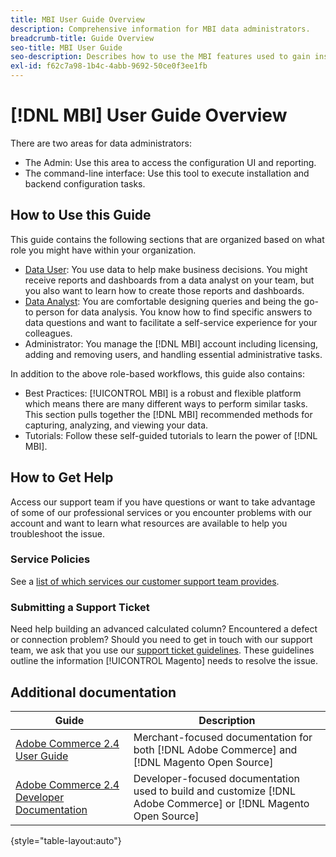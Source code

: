 ```yaml
---
title: MBI User Guide Overview
description: Comprehensive information for MBI data administrators.
breadcrumb-title: Guide Overview
seo-title: MBI User Guide
seo-description: Describes how to use the MBI features used to gain insights from Adobe Commerce or Magento Open Source data.
exl-id: f62c7a98-1b4c-4abb-9692-50ce0f3ee1fb
---
```

# [!DNL MBI] User Guide Overview

There are two areas for data administrators: 

- The Admin: Use this area to access the configuration UI and reporting.
- The command-line interface: Use this tool to execute installation and backend configuration tasks.

## How to Use this Guide

This guide contains the following sections that are organized based on what role you might have within your organization.

- [Data User](data-user.md): You use data to help make business decisions. You might receive reports and dashboards from a data analyst on your team, but you also want to learn how to create those reports and dashboards.
- [Data Analyst](data-analyst.md): You are comfortable designing queries and being the go-to person for data analysis. You know how to find specific answers to data questions and want to facilitate a self-service experience for your colleagues.
- Administrator: You manage the [!DNL MBI] account including licensing, adding and removing users, and handling essential administrative tasks.

In addition to the above role-based workflows, this guide also contains:

- Best Practices: [!UICONTROL MBI] is a robust and flexible platform which means there are many different ways to perform similar tasks. This section pulls together the [!DNL MBI] recommended methods for capturing, analyzing, and viewing your data.
- Tutorials: Follow these self-guided tutorials to learn the power of [!DNL MBI].

## How to Get Help

Access our support team if you have questions or want to take advantage of some of our professional services or you encounter problems with our account and want to learn what resources are available to help you troubleshoot the issue.

### Service Policies 

See a [list of which services our customer support team provides](https://support.magento.com/hc/en-us/articles/360016730811).

### Submitting a Support Ticket

Need help building an advanced calculated column? Encountered a defect or connection problem? Should you need to get in touch with our support team, we ask that you use our [support ticket guidelines](https://support.magento.com/hc/en-us/articles/360016730351). These guidelines outline the information [!UICONTROL Magento] needs to resolve the issue.

## Additional documentation

| Guide | Description |
|------ | ----------- |
| [Adobe Commerce 2.4 User Guide](https://docs.magento.com/user-guide/) | Merchant-focused documentation for both [!DNL Adobe Commerce] and [!DNL Magento Open Source] |
| [Adobe Commerce 2.4 Developer Documentation](https://devdocs.magento.com/) | Developer-focused documentation used to build and customize [!DNL Adobe Commerce] or [!DNL Magento Open Source] |

{style="table-layout:auto"}
